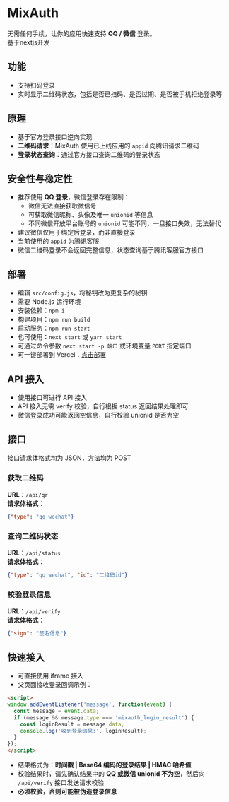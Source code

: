 # MixAuth
无需任何手续，让你的应用快速支持 **QQ / 微信** 登录。 \
基于nextjs开发

## 功能
- 支持扫码登录  
- 实时显示二维码状态，包括是否已扫码、是否过期、是否被手机拒绝登录等  

## 原理
- 基于官方登录接口逆向实现  
- **二维码请求**：MixAuth 使用已上线应用的 `appid` 向腾讯请求二维码  
- **登录状态查询**：通过官方接口查询二维码的登录状态  

## 安全性与稳定性
- 推荐使用 **QQ 登录**，微信登录存在限制：  
  - 微信无法直接获取微信号  
  - 可获取微信昵称、头像及唯一 `unionid` 等信息  
  - 不同微信开放平台账号的 `unionid` 可能不同，一旦接口失效，无法替代  
- 建议微信仅用于绑定后登录，而非直接登录  
- 当前使用的 `appid` 为腾讯客服  
- 微信二维码登录不会返回完整信息，状态查询基于腾讯客服官方接口  

## 部署
- 编辑 `src/config.js`，将秘钥改为更复杂的秘钥 
- 需要 Node.js 运行环境  
- 安装依赖：`npm i`  
- 构建项目：`npm run build`  
- 启动服务：`npm run start`
- 也可使用：`next start` 或 `yarn start` 
- 可通过命令参数 `next start -p 端口` 或环境变量 `PORT` 指定端口  
- 可一键部署到 Vercel：[点击部署](https://vercel.com/new/clone?repository-url=https://github.com/InvertGeek/mixauth)  

## API 接入
- 使用接口可进行 API 接入  
- API 接入无需 verify 校验，自行根据 status 返回结果处理即可  
- 微信登录成功可能返回空信息，自行校验 unionid 是否为空  

## 接口
接口请求体格式均为 JSON，方法均为 POST  

### 获取二维码
**URL**：`/api/qr`  
**请求体格式**：
```json
{"type": "qq|wechat"}
```

### 查询二维码状态
**URL**：`/api/status`  
**请求体格式**：
```json
{"type": "qq|wechat", "id": "二维码id"}
```

### 校验登录信息
**URL**：`/api/verify`  
**请求体格式**：
```json
{"sign": "签名信息"}
```

## 快速接入
- 可直接使用 iframe 接入  
- 父页面接收登录回调示例：
```html
<script>
window.addEventListener('message', function(event) {
  const message = event.data;
  if (message && message.type === 'mixauth_login_result') {
    const loginResult = message.data;
    console.log('收到登录结果:', loginResult);
  }
});
</script>
```

- 结果格式为：**时间戳 | Base64 编码的登录结果 | HMAC 哈希值**  
- 校验结果时，请先确认结果中的 **QQ 或微信 unionid 不为空**，然后向 `/api/verify` 接口发送请求校验  
- **必须校验，否则可能被伪造登录信息**



